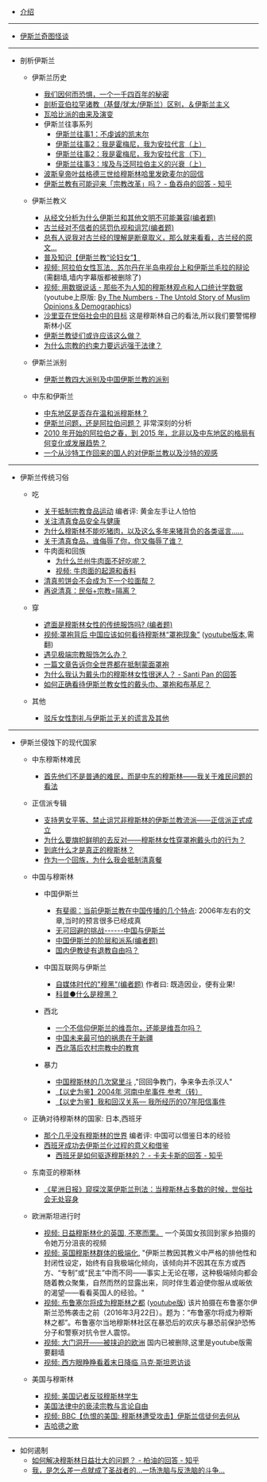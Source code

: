 * [介绍](README.md)

- - -

* [伊斯兰奇图怪谈](res/README.md)

- - -

* 剖析伊斯兰
    * 伊斯兰历史
        * [我们因何而恐惧，一个一千四百年的秘密](articles/weixin/201602_why_we_so_fear_to_islam/main.md)
        * [剖析亚伯拉罕诸教（基督/犹太/伊斯兰）区别，＆伊斯兰主义](articles/weibo/201607_po_xi_ya_bo_la_han_zu_jiao/main.md)
        * [瓦哈比派的由来及演变](articles/weibo/201503_wahhabi_history/main.md)
        * 伊斯兰往事系列
            * [伊斯兰往事1：不虔诚的凯末尔](articles/weibo/201608_islam_history1/main.md)
            * [伊斯兰往事2：我是霍梅尼，我为安拉代言（上）](articles/weibo/201608_islam_history2/main.md)
            * [伊斯兰往事2：我是霍梅尼，我为安拉代言（下）](articles/weibo/201608_islam_history3/main.md)
            * [伊斯兰往事3：埃及与泛阿拉伯主义的兴衰（上）](articles/weibo/201609_islam_history3/main.md)
        * [波斯皇帝叶兹格德三世给穆斯林哈里发欧麦尔的回信](articles/weibo/201608_boshi_huangdi/main.md)
        * [伊斯兰教有可能迎来「宗教改革」吗？ - 鱼吞舟的回答 - 知乎](articles/zhihu/201602_islam_gaige/main.md)

    * 伊斯兰教义
        * [从经文分析为什么伊斯兰和其他文明不可能兼容(编者题)](articles/zhihu/201607_jiaoyi_buneng_jianrong/main.md)
        * [古兰经对不信者的惩罚仇视和诅咒(编者题)](articles/zhihu/201308_gulanjing_buxindao/main.md)
        * [总有人说我对古兰经的理解是断章取义，那么就来看看，古兰经的原文…](articles/weibo/201606_gulanjing_lijie/main.md)
        * [普及知识【伊斯兰教“论妇女”】](articles/weibo/201607_islam_and_womem/main.md)
        * [视频: 阿拉伯女性瓦法．苏尔丹在半岛电视台上和伊斯兰毛拉的辩论](https://www.youtube.com/watch?v=9egF46Ht9T8)(需翻墙,墙内字幕版都被删除了)
        * [视频: 用数据说话 - 那些不为人知的穆斯林观点和人口统计学数据](http://weibo.com/p/23044423a2d380b86a8d183ff0b6617f5a2c10) (youtube上原版: [By The Numbers - The Untold Story of Muslim Opinions & Demographics](https://www.youtube.com/watch?v=pSPvnFDDQHk))
        * [沙里亚在世俗社会中的目标](articles/blog/201003_sharya_target/main.md) 这是穆斯林自己的看法,所以我们要警惕穆斯林小区
        * [伊斯兰教徒们或许应该这么做？](articles/weibo/201605_muslin_should_do_this_way/main.md)
        * [为什么宗教的约束力要远远强于法律？](articles/zhihu/201608_why_religion_constrain_more_than_law/main.md)

    * 伊斯兰派别
        * [伊斯兰教四大派别及中国伊斯兰教的派别](articles/misc/201110_yisilan_paibie/main.md)

    * 中东和伊斯兰
        * [中东地区是否存在温和派穆斯林？](articles/weibo/201607_middle_east_moderate_muslim/main.md)
        * [伊斯兰问题，还是阿拉伯问题？](articles/blog/201512_islam_or_arabic_problem/main.md) 非常深刻的分析
        * [2010 年开始的阿拉伯之春，到 2015 年，北非以及中东地区的格局有何变化或发展趋势？](articles/zhihu/201502_middle_east_politics_analysing/main.md)
        * [一个从沙特工作回来的国人的对伊斯兰教以及沙特的观感](articles/weibo/201411_guoren_shate_guangan/main.md)

- - -

* 伊斯兰传统习俗
    * 吃
        * [关于抵制宗教食品运动](articles/weibo/201606_guan_yu_di_zhi/main.md) 编者评: 黄金左手让人怕怕
        * [关注清真食品安全与健康](articles/weibo/201608_halal_food_and_health/main.md)
        * [为什么穆斯林不能吃猪肉，以及这么多年来猪背负的各类谣言……](articles/weibo/201606_buneng_chi_zhurou/main.md)
        * [关于清真食品，谁侮辱了你，你又侮辱了谁？](articles/weibo/201609_qingzhen_wuru/main.md)
        * 牛肉面和回族
            * [为什么兰州牛肉面不好吃呢？](articles/weibo/201605_lan_zhou_niu_rou_mian/main.md)
            * [视频: 牛肉面的起源和香料](http://v.youku.com/v_show/id_XMTY1Njk4NjE2MA==.html)
        * [清真煎饼会不会成为下一个拉面帮？](articles/weibo/201608_qingzhen_jianbing/main.md)
        * [再说清真：民俗+宗教=隔离？](articles/weibo/201607_qingzhen_minsu_zongjiao/main.md)

    * 穿
        * [遮面是穆斯林女性的传统服饰吗? (编者题)](articles/zhihu/201505_zhemian_shi_chuantong_ma/main.md)
        * [视频:罩袍背后 中国应该如何看待穆斯林“罩袍现象”](http://tv.cntv.cn/video/C11120/6fd2fd74db883dde9f9835430a4e5c44) ([youtube版本](https://www.youtube.com/watch?v=BEL7FcXK1Vc),需翻)
        * [遇见极端宗教服饰怎么办？](articles/weibo/201607_ji_duan_fu_shi/main.md)
        * [一篇文章告诉你全世界都在抵制蒙面罩袍](articles/weixin/201608_dizhi_zhaopao/main.md)
        * [为什么我认为戴头巾的穆斯林女性很迷人？ - Santi Pan 的回答](articles/zhihu/201610_toujin/main.md)
        * [如何正确看待伊斯兰教女性的戴头巾、罩袍和布基尼？](articles/weibo/201611_toujin_zhaopao_bujini/main.md)

    * 其他
    	* [驳斥女性割礼与伊斯兰无关的谎言及其他](articles/weibo/201407_islam_and_geli/main.md)

- - -

* 伊斯兰侵蚀下的现代国家

    * 中东穆斯林难民
    	* [首先他们不是普通的难民，而是中东的穆斯林——我关于难民问题的看法](articles/weixin/201609_manmin_wenti/main.md)

    * 正信派专辑
        * [支持男女平等、禁止诅咒非穆斯林的伊斯兰教流派——正信派正式成立](articles/zhihu/201611_zhengxin_chengli/main.md)
        * [为什么要旗帜鲜明的去反对——穆斯林女性穿罩袍戴头巾的行为？](articles/zhihu/201611_zhengxin_fandui_zhaopao/main.md)
        * [到底什么才是真正的穆斯林？](articles/weibo/201611_zhengxin_zhenzheng_msl/main.md)
        * [作为一个回族，为什么我会抵制清真餐](articles/weibo/201611_huizu_qingzhencan/main.md)

	* 中国与穆斯林
        * 中国伊斯兰
            * [有斐阁：当前伊斯兰教在中国传播的几个特点](articles/weibo/201609_ysl_chuanbo_tedian/main.md): 2006年左右的文章,当时的预言很多已经成真
            * [无可回避的挑战------中国与伊斯兰](articles/zhihu/201607_wu_ke_hui_bi_de_tiao_zhan/main.md)
            * [中国伊斯兰的阶层和派系(编者题)](articles/zhihu/201606_yisilan_jieceng_paixi/main.md)
            * [国内伊教徒有退教自由吗？](articles/weibo/201608_zhongguo_tuijiao/main.md)
        * 中国互联网与伊斯兰
            * [自媒体时代的"穆黑"(编者题)](articles/zhihu/201607_nao_jin_ji_zhuan_wan_he_mu_hei/main.md) 作者曰: 既造因业，便有业果!
            * [科普●什么是穆黑？](articles/weibo/201610_shenme_shi_muhei/main.md)

        * 西北
            * [一个不信仰伊斯兰的维吾尔，还能是维吾尔吗？](articles/weixin/201608_islam_and_uygur/main.md)
            * [中国未来最可怕的祸患在于新疆](articles/zhihu/201608_zhongguo_huohuan/main.md)
            * [西北落后农村宗教中的教育](articles/weibo/201609_xibei_luohou_nongchun_zongjiao/main.md)
        * 暴力
            * [中国穆斯林的几次窝里斗](articles/weibo/201608_muslim_fight_internally/main.md) ,"回回争教门，争来争去杀汉人"
            * [【以史为鉴】2004年 河南中牟事件 参考（转）](articles/weibo/201609_henan_zhongmou/main.md)
            * [【以史为鉴】我和回汉关系— 我所经历的07年阳信事件](articles/weibo/201612_2007_xinyang/main.md)

    * 正确对待穆斯林的国家: 日本,西班牙
        * [那个几乎没有穆斯林的世界](articles/weixin/201607_japan_and_muslim/main.md) 编者评: 中国可以借鉴日本的经验
        * [西班牙成功去伊斯兰化过程的意义和借鉴](articles/weibo/201607_spain_remove_yislam/main.md)
            * [西班牙是如何驱逐穆斯林的？ - 卡夫卡斯的回答 - 知乎](articles/zhihu/201609_xibanya_quzhu/main.md)

    * 东南亚的穆斯林
    	* [《星洲日报》窥探汶莱伊斯兰刑法：当穆斯林占多数的时候，世俗社会无处容身](articles/blog/201610_wenlai_yisilan_xingfa/main.md)

    * 欧洲斯坦进行时
        * [视频: 日益穆斯林化的英国, 不寒而栗。](http://m.weibo.cn/1410071074/E0wqC5TIw) 一个英国女孩回到家乡拍摄的令她万分沮丧的视频
        * [视频: 英国穆斯林群体的极端化](http://weibo.com/p/230444212ed148ed875ece488f8447decc0a27), "伊斯兰教因其教义中严格的排他性和封闭性设定，始终有自我极端化倾向，该倾向并不因其在东方或西方、“专制”或“民主”中而不同——事实上无论在哪，这种极端倾向都会随着教众聚集，自然而然的显露出来，同时伴生着迫使你服从或皈依的渴望——看看英国人的经验。"
        * [视频: 布鲁塞尔将成为穆斯林之都](http://weibo.com/5590704704/DAwXXrvi4) ([youtube版](https://www.youtube.com/watch?v=W-lqrw8mJq4)) 该片拍摄在布鲁塞尔伊斯兰恐怖袭击之前（2016年3月22日）。题为：“布鲁塞尔将成为穆斯林之都”。布鲁塞尔当地穆斯林社区在暴恐后的欢庆与暴恐前保护恐怖分子和警察对抗令世人震惊。
        * [视频: 大门洞开——被挟迫的欧洲](https://www.youtube.com/watch?v=aZm0tUMPmvo) 国内已被删除,这里是youtube版需要翻墙
        * [视频: 西方眼睁睁看着末日降临 马克·斯坦恩访谈](http://v.youku.com/v_show/id_XNjMxNzYyMTY4.html)

    * 美国与穆斯林
        * [视频: 美国记者反驳穆斯林学生](http://club.kdnet.net/dispbbs.asp?boardid=1&id=11753538)
        * [美国法律中的亵渎宗教与言论自由](articles/weibo/201608_us_law_and_islam/main.md)
        * [视频: BBC【仇恨的美国: 穆斯林遭受攻击】伊斯兰信徒何去何从](http://www.acfun.tv/v/ac3063855)
        * [吉哈德之歌](articles/zhihu/201609_jihade_zhige/main.md)

- - -

* 如何遏制
    * [如何解决穆斯林日益壮大的问题？ - 柏油的回答 - 知乎](articles/zhihu/201607_how_to_solve_muslim_problem/main.md)
    * [我，是怎么差一点就成了圣战者的...一场洗脑与反洗脑的斗争...](articles/weibo/201608_shengzhanzhe/main.md)